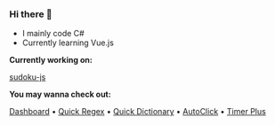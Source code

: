 ### Hi there 👋

- I mainly code C#
- Currently learning Vue.js

**Currently working on:**

[sudoku-js](https://github.com/Henry-YSLin/sudoku-js)

**You may wanna check out:**

[Dashboard](https://github.com/Henry-YSLin/Dashboard) • [Quick Regex](https://github.com/Henry-YSLin/QuickRegex) • [Quick Dictionary](https://github.com/Henry-YSLin/QuickDictionary) • [AutoClick](https://github.com/Henry-YSLin/AutoClick) • [Timer Plus](https://github.com/Henry-YSLin/TimerPlus)
